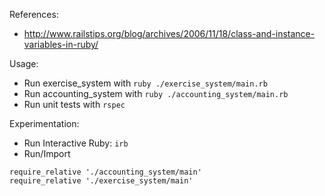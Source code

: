 References:
- http://www.railstips.org/blog/archives/2006/11/18/class-and-instance-variables-in-ruby/

Usage:
- Run exercise_system with `ruby ./exercise_system/main.rb`
- Run accounting_system with `ruby ./accounting_system/main.rb`
- Run unit tests with `rspec`

Experimentation:
- Run Interactive Ruby: `irb`
- Run/Import
```
require_relative './accounting_system/main'
require_relative './exercise_system/main'
```